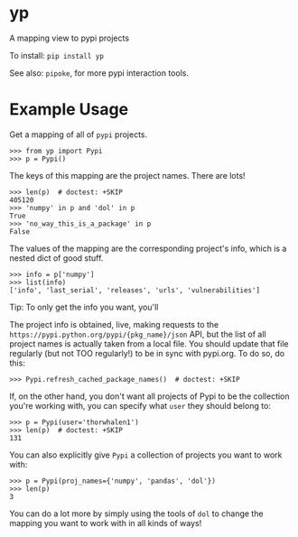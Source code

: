 # yp

A mapping view to pypi projects

To install:	```pip install yp```

See also: `pipoke`, for more pypi interaction tools.

# Example Usage

Get a mapping of all of ``pypi`` projects.

    >>> from yp import Pypi
    >>> p = Pypi()

The keys of this mapping are the project names. There are lots!

    >>> len(p)  # doctest: +SKIP
    405120
    >>> 'numpy' in p and 'dol' in p
    True
    >>> 'no_way_this_is_a_package' in p
    False

The values of the mapping are the corresponding project's info, which is a
nested dict of good stuff.

    >>> info = p['numpy']
    >>> list(info)
    ['info', 'last_serial', 'releases', 'urls', 'vulnerabilities']

Tip: To only get the info you want, you'll

The project info is obtained, live, making requests to the
``https://pypi.python.org/pypi/{pkg_name}/json`` API,
but the list of all project names is actually taken from a local file.
You should update that file regularly (but not TOO regularly!) to be in sync
with pypi.org. To do so, do this:

    >>> Pypi.refresh_cached_package_names()  # doctest: +SKIP

If, on the other hand, you don't want all projects of Pypi to be the collection
you're working with, you can specify what ``user`` they should belong to:

    >>> p = Pypi(user='thorwhalen1')
    >>> len(p)  # doctest: +SKIP
    131

You can also explicitly give ``Pypi`` a collection of projects you want to work
with:

    >>> p = Pypi(proj_names={'numpy', 'pandas', 'dol'})
    >>> len(p)
    3

You can do a lot more by simply using the tools of ``dol`` to change the mapping
you want to work with in all kinds of ways!

